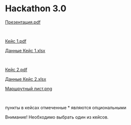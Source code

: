 # Hackathon 3.0

[Презентация.pdf](https://github.com/nurzhas/hackathon3.0/files/9590949/default.pdf)

<br />


[Кейс 1.pdf](https://github.com/nurzhas/hackathon3.0/files/9590945/1.pdf) 

[Данные Кейс 1.xlsx](https://github.com/nurzhas/hackathon3.0/files/9590963/1.xlsx) 

<br />





[Кейс 2.pdf](https://github.com/nurzhas/hackathon3.0/files/9590947/2.pdf) 

[Данные Кейс 2.xlsx](https://github.com/nurzhas/hackathon3.0/files/9590979/2.xlsx) 

[Маршрутный лист.png](https://user-images.githubusercontent.com/3147539/190845684-480e7ea5-27a8-4c2d-9b67-2698a7efbaa8.png)

<br />

пункты в кейсах отмеченные * являются опциональными

Внимание! Необходимо выбрать один из кейсов.
